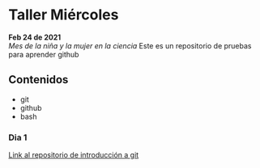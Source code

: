 # Taller Miércoles
**Feb 24 de 2021**  
*Mes de la niña y la mujer en la ciencia*
Este es un repositorio de pruebas para aprender github

## Contenidos
- git
- github
- bash

### Dia 1
[Link al repositorio de introducción a git](https://github.com/juan-pineda/git_intro)

